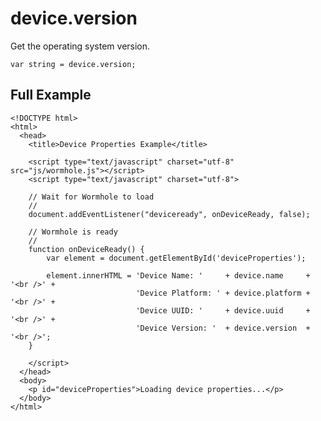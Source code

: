 device.version
==============

Get the operating system version.

    var string = device.version;

Full Example
------------

    <!DOCTYPE html>
    <html>
      <head>
        <title>Device Properties Example</title>

        <script type="text/javascript" charset="utf-8" src="js/wormhole.js"></script>
        <script type="text/javascript" charset="utf-8">

        // Wait for Wormhole to load
        //
        document.addEventListener("deviceready", onDeviceReady, false);

        // Wormhole is ready
        //
        function onDeviceReady() {
            var element = document.getElementById('deviceProperties');
        
            element.innerHTML = 'Device Name: '     + device.name     + '<br />' + 
                                'Device Platform: ' + device.platform + '<br />' + 
                                'Device UUID: '     + device.uuid     + '<br />' + 
                                'Device Version: '  + device.version  + '<br />';
        }

        </script>
      </head>
      <body>
        <p id="deviceProperties">Loading device properties...</p>
      </body>
    </html>
